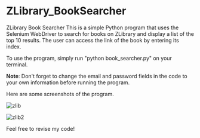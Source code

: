 # ZLibrary_BookSearcher
ZLibrary Book Searcher
This is a simple Python program that uses the Selenium WebDriver to search for books on ZLibrary and display a list of the top 10 results.
The user can access the link of the book by entering its index.

To use the program, simply run "python book_searcher.py" on your terminal.


**Note**: Don't forget to change the email and password fields in the code to your own information before running the program.

Here are some screenshots of the program.


![zlib](https://user-images.githubusercontent.com/116587797/224777713-dd4c763b-c6db-48bc-9a94-97df4dba5a8e.png)


![zlib2](https://user-images.githubusercontent.com/116587797/224777724-023ef18b-ac3e-44c5-a5a9-1c5520e0861a.png)

Feel free to revise my code! 
